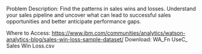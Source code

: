 Problem Description:
Find the patterns in sales wins and losses. Understand your sales pipeline and uncover what can lead to successful sales opportunities and better anticipate performance gaps.

Where to Access: https://www.ibm.com/communities/analytics/watson-analytics-blog/sales-win-loss-sample-dataset/
Download: WA_Fn UseC_ Sales Win Loss.csv
